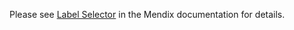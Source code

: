 Please see [Label Selector](https://docs.mendix.com/appstore/widgets/label-selector) in the Mendix documentation for details.
